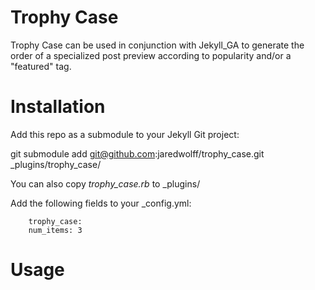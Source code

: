 Trophy Case
===========

Trophy Case can be used in conjunction with Jekyll_GA to generate the order of a specialized post preview 
according to popularity and/or a "featured" tag.

# Installation

Add this repo as a submodule to your Jekyll Git project:

git submodule add git@github.com:jaredwolff/trophy_case.git _plugins/trophy_case/

You can also copy _trophy_case.rb_ to _plugins/

Add the following fields to your _config.yml:

        trophy_case:
        num_items: 3

# Usage




